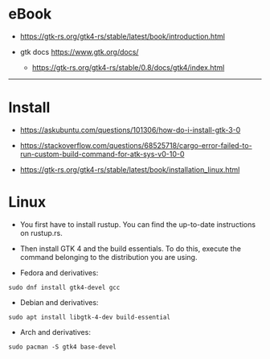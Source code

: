 # eBook

- https://gtk-rs.org/gtk4-rs/stable/latest/book/introduction.html

- gtk docs https://www.gtk.org/docs/
  - https://gtk-rs.org/gtk4-rs/stable/0.8/docs/gtk4/index.html

<hr>

# Install

- https://askubuntu.com/questions/101306/how-do-i-install-gtk-3-0

- https://stackoverflow.com/questions/68525718/cargo-error-failed-to-run-custom-build-command-for-atk-sys-v0-10-0


- https://gtk-rs.org/gtk4-rs/stable/latest/book/installation_linux.html


# Linux

- You first have to install rustup. You can find the up-to-date instructions on rustup.rs.

- Then install GTK 4 and the build essentials. To do this, execute the command belonging to the distribution you are using.

- Fedora and derivatives:

```
sudo dnf install gtk4-devel gcc
```

- Debian and derivatives:

```
sudo apt install libgtk-4-dev build-essential
```

- Arch and derivatives:

```
sudo pacman -S gtk4 base-devel
```
